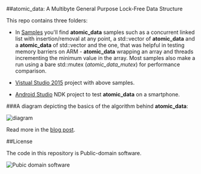 
##atomic_data: A Multibyte General Purpose Lock-Free Data Structure

  This repo contains three folders:

  * In [Samples](https://github.com/alexpolt/atomic_data/Samples/) you'll find **atomic\_data** samples such as
  a concurrent linked list with insertion/removal at any point, a std::vector of 
  **atomic\_data** and a **atomic\_data** of std::vector and the one, that was
  helpful in testing memory barriers on ARM - **atomic\_data** wrapping an array 
  and threads incrementing the minimum value in the array. 
  Most samples also make a run using a bare std::mutex (*atomic\_data\_mutex*) for 
  performance comparison.

  * [Vistual Studio 2015](https://github.com/alexpolt/atomic_data/VisualStudio2015/) project with above samples.

  * [Android Studio](https://github.com/alexpolt/atomic_data/AndroidStudio/) NDK project to test **atomic\_data** on 
  a smartphone.


###A diagram depicting the basics of the algorithm behind **atomic\_data**:

  ![diagram](http://alexpolt.github.io/images/atomic-data.png)

  Read more in the [blog post](http://alexpolt.github.io/atomic-data.html). 


##License

  The code in this repository is Public-domain software.

  ![Pubic domain software](http://alexpolt.github.io/images/public_domain_mark.png)

